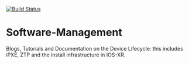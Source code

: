 [![Build Status](https://travis-ci.org/xrdocs/device-lifecycle.svg?branch=gh-pages)](https://travis-ci.org/xrdocs/device-lifecycle)

# Software-Management
Blogs, Tutorials and Documentation on the Device Lifecycle: this includes iPXE, ZTP and the install infrastructure in IOS-XR.

